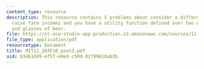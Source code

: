 ```yaml
---
content_type: resource
description: This resource contains 5 problems about consider a different plan to
  raise farm incomes and you have a utility function defined over two goods, hot dogs
  and glasses of beer.
file: https://ol-ocw-studio-app-production.s3.amazonaws.com/courses/11-203-microeconomics-fall-2010/b34b1d49ef5fe0edc50d81f99618ab3b_MIT11_203F10_pset3.pdf
file_type: application/pdf
resourcetype: Document
title: MIT11_203F10_pset3.pdf
uid: b34b1d49-ef5f-e0ed-c50d-81f99618ab3b
---
```

